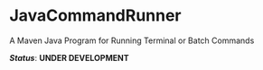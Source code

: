 # JavaCommandRunner
A Maven Java Program for Running Terminal or Batch Commands

**_Status_**: **UNDER DEVELOPMENT**
